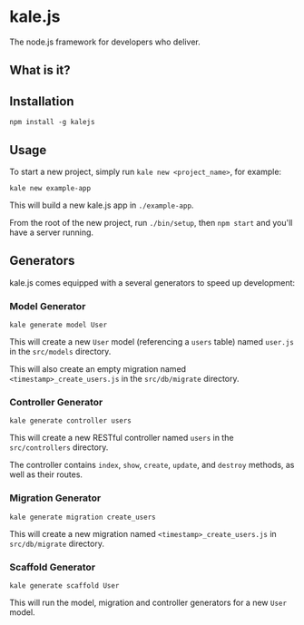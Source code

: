 # kale.js

The node.js framework for developers who deliver.

## What is it?

## Installation

```
npm install -g kalejs
```

## Usage

To start a new project, simply run `kale new <project_name>`, for example:

```
kale new example-app
```

This will build a new kale.js app in `./example-app`.

From the root of the new project, run `./bin/setup`, then `npm start` and you'll have a server running.


## Generators

kale.js comes equipped with a several generators to speed up development:

### Model Generator

```
kale generate model User
```

This will create a new `User` model (referencing a `users` table) named `user.js` in the `src/models` directory.

This will also create an empty migration named `<timestamp>_create_users.js` in the `src/db/migrate` directory.

### Controller Generator

```
kale generate controller users
```

This will create a new RESTful controller named `users` in the `src/controllers` directory.

The controller contains `index`, `show`, `create`, `update`, and `destroy` methods, as well as their routes.

### Migration Generator

```
kale generate migration create_users
```

This will create a new migration named `<timestamp>_create_users.js` in `src/db/migrate` directory.


### Scaffold Generator

```
kale generate scaffold User
```

This will run the model, migration and controller generators for a new `User` model.
